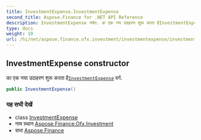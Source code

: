 ```yaml
---
title: InvestmentExpense.InvestmentExpense
second_title: Aspose.Finance for .NET API Reference
description: InvestmentExpense नर्मत. क एक नय उदहरण शुरू करत हैInvestmentExpense वर्ग.
type: docs
weight: 10
url: /hi/net/aspose.finance.ofx.investment/investmentexpense/investmentexpense/
---
```

## InvestmentExpense constructor

का एक नया उदाहरण शुरू करता है[`InvestmentExpense`](../) वर्ग.

```csharp
public InvestmentExpense()
```

### यह सभी देखें

* class [InvestmentExpense](../)
* नाम स्थान [Aspose.Finance.Ofx.Investment](../../investmentexpense/)
* सभा [Aspose.Finance](../../../)


